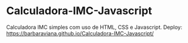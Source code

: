 # Calculadora-IMC-Javascript
 Calculadora IMC simples com uso de HTML, CSS e Javascript.
 Deploy:
 https://barbaraviana.github.io/Calculadora-IMC-Javascript/<br>
